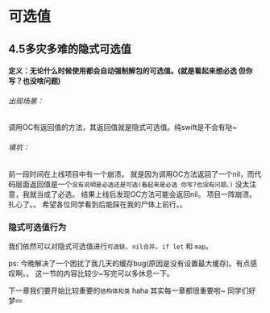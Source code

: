 # 可选值

##  4.5多灾多难的隐式可选值
#### 定义：无论什么时候使用都会自动强制解包的可选值。(就是看起来想必选 但你写？也没啥问题)

###### 出现场景：
调用OC有返回值的方法，其返回值就是隐式可选值。纯swift是不会有哒~

###### 填坑：
前一段时间在上线项目中有一个崩溃。
就是因为调用OC方法返回了一个nil，而代码层面返回值是一个```没有说明是必选还是可选(看起来是必选 你写?也没有问题。)```
没太注意，我就当成了必选。
结果上线后发现OC方法可能会返回nil。
项目一阵崩溃。
扎心了。。 希望各位同学看到后能踩在我的尸体上前行。。


### 隐式可选值行为
我们依然可以对隐式可选值进行```可选链```、```nil合并```、```if let``` 和 ```map```。


ps:
今晚解决了一个困扰了我几天的缓存bug(原因是没有设置最大缓存)。有点感叹啊。。
这一节的内容比较少~写完可以多休息一下。

下一章我们要开始比较重要的```结构体和类``` haha 其实每一章都很重要啦~ 同学们好梦💤

